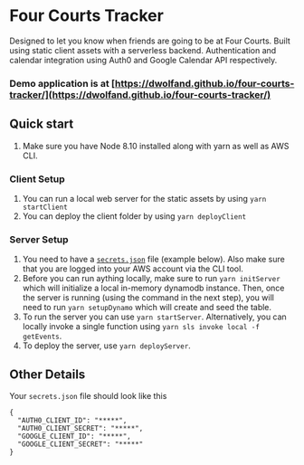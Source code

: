# Four Courts Tracker

Designed to let you know when friends are going to be at Four Courts. Built using static client assets with a serverless backend. Authentication and calendar integration using Auth0 and Google Calendar API respectively.

### Demo application is at [https://dwolfand.github.io/four-courts-tracker/](https://dwolfand.github.io/four-courts-tracker/)

## Quick start

1. Make sure you have Node 8.10 installed along with yarn as well as AWS CLI.
### Client Setup
1. You can run a local web server for the static assets by using `yarn startClient`
1. You can deploy the client folder by using `yarn deployClient`

### Server Setup
1. You need to have a [`secrets.json`](#other-details) file (example below). Also make sure that you are logged into your AWS account via the CLI tool.
1. Before you can run aything locally, make sure to run `yarn initServer` which will initialize a local in-memory dynamodb instance. Then, once the server is running (using the command in the next step), you will need to run `yarn setupDynamo` which will create and seed the table.
1. To run the server you can use `yarn startServer`. Alternatively, you can locally invoke a single function using `yarn sls invoke local -f getEvents`. 
1. To deploy the server, use `yarn deployServer`.

## Other Details
Your `secrets.json` file should look like this
```
{
  "AUTH0_CLIENT_ID": "*****",
  "AUTH0_CLIENT_SECRET": "*****",
  "GOOGLE_CLIENT_ID": "*****",
  "GOOGLE_CLIENT_SECRET": "*****"
}
```
